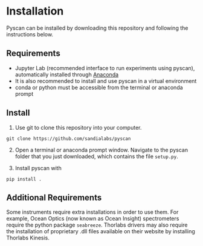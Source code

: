 # Installation

Pyscan can be installed by downloading this repository and following the instructions below.

## Requirements

* Jupyter Lab (recommended interface to run experiments using pyscan), automatically installed through [Anaconda](https://www.anaconda.com)
* It is also recommended to install and use pyscan in a virtual environment
* conda or python must be accessible from the terminal or anaconda prompt

## Install

1. Use git to clone this repository into your computer.
```
git clone https://github.com/sandialabs/pyscan
```

2. Open a terminal or anaconda prompt window. Navigate to the pyscan folder that you just downloaded, which contains the file `setup.py`.

3. Install pyscan with

```
pip install .
```

## Additional Requirements

Some instruments require extra installations in order to use them. For example, Ocean Optics (now known as Ocean Insight) spectrometers require the python package `seabreeze`.  Thorlabs drivers may also require the installation of proprietary .dll files available on their website by installing Thorlabs Kinesis.